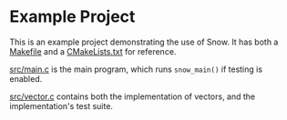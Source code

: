 # Example Project


This is an example project demonstrating the use of Snow. It has both a
[Makefile](https://github.com/mortie/snow/blob/master/exampleproject/src/Makefile)
and a
[CMakeLists.txt](https://github.com/mortie/snow/blob/master/exampleproject/src/CMakeLists.txt)
for reference.

[src/main.c](https://github.com/mortie/snow/blob/master/exampleproject/src/main.c)
is the main program, which runs `snow_main()` if testing is enabled.

[src/vector.c](https://github.com/mortie/snow/blob/master/exampleproject/src/vector.c)
contains both the implementation of vectors, and the implementation's test
suite.
